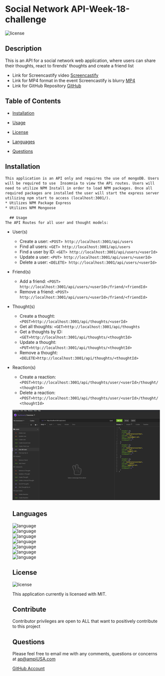# Social Network API-Week-18-challenge
  ![license](https://img.shields.io/badge/license-MIT-critical?./license/MIT)

  ## Description
This is an API for a social network web application, where users can share their thoughts, react to firends' thoughts and create a friend list 

  * Link for Screencastify video [Screencastify](https://guarded-reaches-64579.herokuapp.com/)      
  * Link for MP4 format in the event Screencastify is blurry [MP4](https://guarded-reaches-64579.herokuapp.com/)    
  * Link for GitHub Repository [GitHub](https://github.com/a7063p/week-18-challenge.git)  


  ## Table of Contents
  * [Installation](#Installation)
  * [Usage](#Usage)
  * [License](#License)
  * [Languages](#Languages)  
  
  
  * [Questions](##Questions) 
  

  ## Installation
    This application is an API only and requires the use of mongoDB. Users will be required to use  Insomnia to view the APi routes. Users will need to utilize NPM Install in order to load NPM packages. Once all required packages are installed the user will start the express server utilizing npm start to access (localhost:3001/).
    * Utilizes NPM Package Express
    * Utilizes NPM Mongoose
    
      ## Usage
    The API Routes for all user and thought models:
- User(s)
    *   Create a user: `<POST> http://localhost:3001/api/users`
    *   Find all users: `<GET> http://localhost:3001/api/users`
    *   Find a user by ID: `<GET> http://localhost:3001/api/users/<userId>`
    *   Update a user: `<PUT> http://localhost:3001/api/users/<userId>`
    *   Delete a user: `<DELETE> http://localhost:3001/api/users/<userId>`
- Friend(s)
    *   Add a friend: `<POST> http://localhost:3001/api/users/<userId>/friend/<friendId>`
    *   Remove a friend: `<POST> http://localhost:3001/api/users/<userId>/friend/<friendId>`
- Thought(s)
    *   Create a thought: `<POST>http://localhost:3001/api/thoughts/<userId>`
    *   Get all thoughts: `<GET>http://localhost:3001/api/thoughts`
    *   Get a thoughts by ID: `<GET>http://localhost:3001/api/thoughts/<thoughtId>`
    *   Update a thought: `<PUT>http://localhost:3001/api/thoughts/<thoughtId>`
    *   Remove a thought: `<DELETE>http://localhost:3001/api/thoughts/<thoughtId>`

- Reaction(s)
    * Create a reaction:`<POST>http://localhost:3001/api/thoughts/user/<userId>/thought/<thoughtId>`  
    * Delete a reaction:`<POST>http://localhost:3001/api/thoughts/user/<userId>/thought/<thoughtId>`  
    

  

  ![image](./image/social-index.PNG)  
  
  ## Languages  
  ![language](https://img.shields.io/badge/JavaScript-critical)  
  ![language](https://img.shields.io/badge/ES6-critical)  
  ![language](https://img.shields.io/badge/Node-critical)  
  ![language](https://img.shields.io/badge/Insomnia-critical)  
  ![language](https://img.shields.io/badge/mongoDB-critical)  
  ![language](https://img.shields.io/badge/Express-critical)  
  ![language](https://img.shields.io/badge/mongoose-critical)  
 

  ## License
  ![license](https://img.shields.io/badge/license-MIT-critical)
  
  This application currently is licensed with MIT. 
 

  


  ## Contribute
  Contributor privileges are open to ALL that want to positively contribute to this project

  
  

  ## Questions
  Please feel free to email me with any comments, questions or concerns at ap@ampiUSA.com

  [GitHub Account](https://github.com/a7063p)
